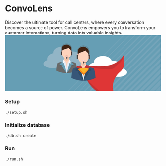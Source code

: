 # ConvoLens

Discover the ultimate tool for call centers, where every conversation becomes a source of power. ConvoLens empowers you to transform your customer interactions, turning data into valuable insights.
<img src="app/ui/superhero_agent.png" alt="color picker" />

### Setup

```
./setup.sh
```

### Initialize database

```
./db.sh create
```

### Run

```
./run.sh
```
